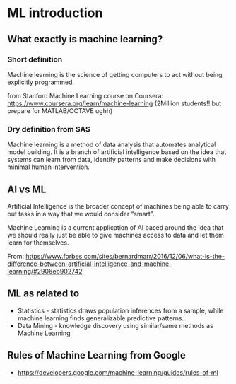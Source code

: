 # ML introduction


## What exactly is machine learning?

### Short definition
Machine learning is the science of getting computers to act without being explicitly programmed.

from Stanford Machine Learning course on Coursera: https://www.coursera.org/learn/machine-learning (2Million students!! but prepare for MATLAB/OCTAVE ughh)

### Dry definition from SAS
Machine learning is a method of data analysis that automates analytical model building. It is a branch of artificial intelligence based on the idea that systems can learn from data, identify patterns and make decisions with minimal human intervention.

## AI vs ML

Artificial Intelligence is the broader concept of machines being able to carry out tasks in a way that we would consider “smart”.

Machine Learning is a current application of AI based around the idea that we should really just be able to give machines access to data and let them learn for themselves.

From: https://www.forbes.com/sites/bernardmarr/2016/12/06/what-is-the-difference-between-artificial-intelligence-and-machine-learning/#2906eb902742


## ML as related to

* Statistics - statistics draws population inferences from a sample, while machine learning finds generalizable predictive patterns.
* Data Mining - knowledge discovery using similar/same methods as Machine Learning

## Rules of Machine Learning from Google
* https://developers.google.com/machine-learning/guides/rules-of-ml


